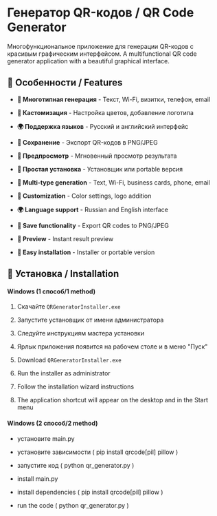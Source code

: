 # Генератор QR-кодов / QR Code Generator
Многофункциональное приложение для генерации QR-кодов с красивым графическим интерфейсом.
A multifunctional QR code generator application with a beautiful graphical interface.


## 🌟 Особенности / Features

- **📱 Многотипная генерация** - Текст, Wi-Fi, визитки, телефон, email
- **🎨 Кастомизация** - Настройка цветов, добавление логотипа
- **🌍 Поддержка языков** - Русский и английский интерфейс
- **💾 Сохранение** - Экспорт QR-кодов в PNG/JPEG
- **👀 Предпросмотр** - Мгновенный просмотр результата
- **🚀 Простая установка** - Установщик или portable версия

- **📱 Multi-type generation** - Text, Wi-Fi, business cards, phone, email
- **🎨 Customization** - Color settings, logo addition
- **🌍 Language support** - Russian and English interface
- **💾 Save functionality** - Export QR codes to PNG/JPEG
- **👀 Preview** - Instant result preview
- **🚀 Easy installation** - Installer or portable version



## 🚀 Установка / Installation

#### Windows (1 способ/1 method)
1. Скачайте `QRGeneratorInstaller.exe`
2. Запустите установщик от имени администратора
3. Следуйте инструкциям мастера установки
4. Ярлык приложения появится на рабочем столе и в меню "Пуск"

1. Download `QRGeneratorInstaller.exe`
2. Run the installer as administrator
3. Follow the installation wizard instructions
4. The application shortcut will appear on the desktop and in the Start menu

#### Windows (2 способ/2 method)
- установите main.py
- установите зависимости ( pip install qrcode[pil] pillow )
- запустите код ( python qr_generator.py )

- install main.py
- install dependencies ( pip install qrcode[pil] pillow )
- run the code ( python qr_generator.py )
